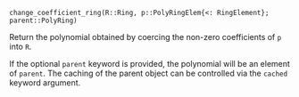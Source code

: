 ```
change_coefficient_ring(R::Ring, p::PolyRingElem{<: RingElement}; parent::PolyRing)
```

Return the polynomial obtained by coercing the non-zero coefficients of `p` into `R`.

If the optional `parent` keyword is provided, the polynomial will be an element of `parent`. The caching of the parent object can be controlled via the `cached` keyword argument.
